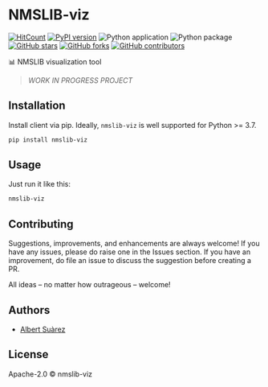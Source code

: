 # NMSLIB-viz

[![HitCount](http://hits.dwyl.io/AlbertSuarez/nmslib-viz.svg)](http://hits.dwyl.io/AlbertSuarez/nmslib-viz)
[![PyPI version](https://badge.fury.io/py/nmslib-viz.svg)](https://pypi.org/project/nmslib-viz/)
![Python application](https://github.com/AlbertSuarez/searchly/workflows/Python%20application/badge.svg)
![Python package](https://github.com/AlbertSuarez/nmslib-viz/workflows/Python%20package/badge.svg)
[![GitHub stars](https://img.shields.io/github/stars/AlbertSuarez/nmslib-viz.svg)](https://GitHub.com/AlbertSuarez/nmslib-viz/stargazers/)
[![GitHub forks](https://img.shields.io/github/forks/AlbertSuarez/nmslib-viz.svg)](https://GitHub.com/AlbertSuarez/nmslib-viz/network/)
[![GitHub contributors](https://img.shields.io/github/contributors/AlbertSuarez/nmslib-viz.svg)](https://GitHub.com/AlbertSuarez/nmslib-viz/graphs/contributors/)

📊 NMSLIB visualization tool

> *WORK IN PROGRESS PROJECT*

## Installation

Install client via pip. Ideally, `nmslib-viz` is well supported for Python >= 3.7.

```bash
pip install nmslib-viz
```

## Usage

Just run it like this:

```bash
nmslib-viz
```

## Contributing

Suggestions, improvements, and enhancements are always welcome! If you have any issues, please do raise one in the Issues section. If you have an improvement, do file an issue to discuss the suggestion before creating a PR.

All ideas – no matter how outrageous – welcome!

## Authors

- [Albert Suàrez](https://github.com/AlbertSuarez)

## License

Apache-2.0 © nmslib-viz
